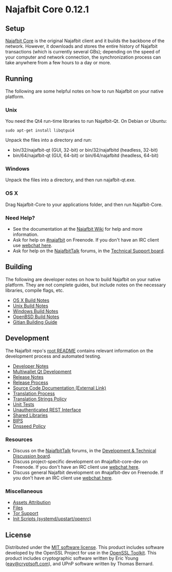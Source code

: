 Najafbit Core 0.12.1
=====================

Setup
---------------------
[Najafbit Core](http://najafbit.org/en/download) is the original Najafbit client and it builds the backbone of the network. However, it downloads and stores the entire history of Najafbit transactions (which is currently several GBs); depending on the speed of your computer and network connection, the synchronization process can take anywhere from a few hours to a day or more.

Running
---------------------
The following are some helpful notes on how to run Najafbit on your native platform.

### Unix

You need the Qt4 run-time libraries to run Najafbit-Qt. On Debian or Ubuntu:

	sudo apt-get install libqtgui4

Unpack the files into a directory and run:

- bin/32/najafbit-qt (GUI, 32-bit) or bin/32/najafbitd (headless, 32-bit)
- bin/64/najafbit-qt (GUI, 64-bit) or bin/64/najafbitd (headless, 64-bit)



### Windows

Unpack the files into a directory, and then run najafbit-qt.exe.

### OS X

Drag Najafbit-Core to your applications folder, and then run Najafbit-Core.

### Need Help?

* See the documentation at the [Najafbit Wiki](https://en.najafbit.it/wiki/Main_Page)
for help and more information.
* Ask for help on [#najafbit](http://webchat.freenode.net?channels=najafbit) on Freenode. If you don't have an IRC client use [webchat here](http://webchat.freenode.net?channels=najafbit).
* Ask for help on the [NajafbitTalk](https://najafbittalk.org/) forums, in the [Technical Support board](https://najafbittalk.org/index.php?board=4.0).

Building
---------------------
The following are developer notes on how to build Najafbit on your native platform. They are not complete guides, but include notes on the necessary libraries, compile flags, etc.

- [OS X Build Notes](build-osx.md)
- [Unix Build Notes](build-unix.md)
- [Windows Build Notes](build-windows.md)
- [OpenBSD Build Notes](build-openbsd.md)
- [Gitian Building Guide](gitian-building.md)

Development
---------------------
The Najafbit repo's [root README](/README.md) contains relevant information on the development process and automated testing.

- [Developer Notes](developer-notes.md)
- [Multiwallet Qt Development](multiwallet-qt.md)
- [Release Notes](release-notes.md)
- [Release Process](release-process.md)
- [Source Code Documentation (External Link)](https://dev.visucore.com/najafbit/doxygen/)
- [Translation Process](translation_process.md)
- [Translation Strings Policy](translation_strings_policy.md)
- [Unit Tests](unit-tests.md)
- [Unauthenticated REST Interface](REST-interface.md)
- [Shared Libraries](shared-libraries.md)
- [BIPS](bips.md)
- [Dnsseed Policy](dnsseed-policy.md)

### Resources
* Discuss on the [NajafbitTalk](https://najafbittalk.org/) forums, in the [Development & Technical Discussion board](https://najafbittalk.org/index.php?board=6.0).
* Discuss project-specific development on #najafbit-core-dev on Freenode. If you don't have an IRC client use [webchat here](http://webchat.freenode.net/?channels=najafbit-core-dev).
* Discuss general Najafbit development on #najafbit-dev on Freenode. If you don't have an IRC client use [webchat here](http://webchat.freenode.net/?channels=najafbit-dev).

### Miscellaneous
- [Assets Attribution](assets-attribution.md)
- [Files](files.md)
- [Tor Support](tor.md)
- [Init Scripts (systemd/upstart/openrc)](init.md)

License
---------------------
Distributed under the [MIT software license](http://www.opensource.org/licenses/mit-license.php).
This product includes software developed by the OpenSSL Project for use in the [OpenSSL Toolkit](https://www.openssl.org/). This product includes
cryptographic software written by Eric Young ([eay@cryptsoft.com](mailto:eay@cryptsoft.com)), and UPnP software written by Thomas Bernard.

